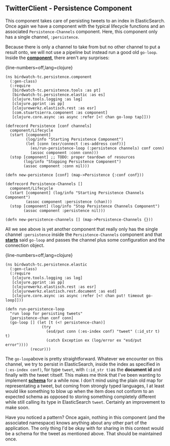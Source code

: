 ## TwitterClient - Persistence Component

This component takes care of persisting tweets to an index in ElasticSearch. Once again we have a component with the typical lifecycle functions and an associated ````Persistence-Channels```` component. Here, this component only has a single channel, ````:persistence````.

Because there is only a channel to take from but no other channel to put a result onto, we will not use a pipeline but instead run a good old ````go-loop````. Inside the **[component](https://github.com/matthiasn/BirdWatch/blob/5fe69fbfaa956039e1f89a26811d0c86775dd594/Clojure-Websockets/TwitterClient/src/clj/birdwatch_tc/persistence/component.clj)**, there aren't any surprises:

{line-numbers=off,lang=clojure}
~~~
(ns birdwatch-tc.persistence.component
  (:gen-class)
  (:require
   [birdwatch-tc.persistence.tools :as pt]
   [birdwatch-tc.persistence.elastic :as es]
   [clojure.tools.logging :as log]
   [clojure.pprint :as pp]
   [clojurewerkz.elastisch.rest :as esr]
   [com.stuartsierra.component :as component]
   [clojure.core.async :as async :refer [<! chan go-loop tap]]))

(defrecord Persistence [conf channels]
  component/Lifecycle
  (start [component]
         (log/info "Starting Persistence Component")
         (let [conn (esr/connect (:es-address conf))]
           (es/run-persistence-loop (:persistence channels) conf conn)
           (assoc component :conn conn)))
  (stop [component] ;; TODO: proper teardown of resources
        (log/info "Stopping Persistence Component")
        (assoc component :conn nil)))

(defn new-persistence [conf] (map->Persistence {:conf conf}))

(defrecord Persistence-Channels []
  component/Lifecycle
  (start [component] (log/info "Starting Persistence Channels Component")
         (assoc component :persistence (chan)))
  (stop [component] (log/info "Stop Persistence Channels Component")
        (assoc component :persistence nil)))

(defn new-persistence-channels [] (map->Persistence-Channels {}))
~~~

All we see above is yet another component that really only has the single channel ````:persistence```` inside the ````Persistence-Channels```` component and that **[starts](https://github.com/matthiasn/BirdWatch/blob/43a9c09493257b9c9b5e9e5644df5f67085feb84/Clojure-Websockets/TwitterClient/src/clj/birdwatch_tc/percolator/elastic.clj)** said ````go-loop```` and passes the channel plus some configuration and the connection object.

{line-numbers=off,lang=clojure}
~~~
(ns birdwatch-tc.persistence.elastic
  (:gen-class)
  (:require
   [clojure.tools.logging :as log]
   [clojure.pprint :as pp]
   [clojurewerkz.elastisch.rest :as esr]
   [clojurewerkz.elastisch.rest.document :as esd]
   [clojure.core.async :as async :refer [<! chan put! timeout go-loop]]))

(defn run-persistence-loop
  "run loop for persisting tweets"
  [persistence-chan conf conn]
  (go-loop [] (let [t (<! persistence-chan)]
                (try
                  (esd/put conn (:es-index conf) "tweet" (:id_str t) t)
                  (catch Exception ex (log/error ex "esd/put error"))))
           (recur)))
~~~

The ````go-loop````above is pretty straightforward. Whatever we encounter on this channel, we try to persist in ElasticSearch, inside the index as specified in ````(:es-index conf)````, for type ````tweet````, with ````(:id_str t)````as the **document id** and finally with the tweet ````t````itself. This makes me think that I've been wanting to implement **[schema](https://github.com/Prismatic/schema)** for a while now. I don't mind using the plain old map for representating a tweet, but coming from strongly typed languages, I at least would like something to blow up when the item does not conform to an expected schema as opposed to storing something completely different while still calling its type in ElasticSearch ````tweet````. Certainly an improvement to make soon.

Have you noticed a pattern? Once again, nothing in this component (and the associated namespace) knows anything about any other part of the application. The only thing I'd be okay with for sharing in this context would be a schema for the tweet as mentioned above. That should be maintained once.
